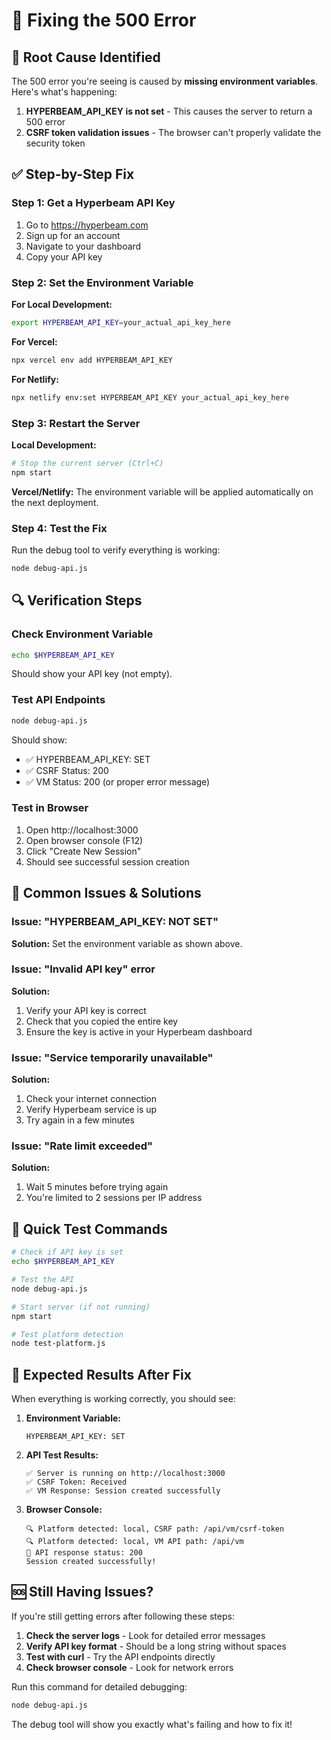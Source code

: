 # 🔧 Fixing the 500 Error

## 🚨 **Root Cause Identified**

The 500 error you're seeing is caused by **missing environment variables**. Here's what's happening:

1. **HYPERBEAM_API_KEY is not set** - This causes the server to return a 500 error
2. **CSRF token validation issues** - The browser can't properly validate the security token

## ✅ **Step-by-Step Fix**

### Step 1: Get a Hyperbeam API Key

1. Go to https://hyperbeam.com
2. Sign up for an account
3. Navigate to your dashboard
4. Copy your API key

### Step 2: Set the Environment Variable

**For Local Development:**
```bash
export HYPERBEAM_API_KEY=your_actual_api_key_here
```

**For Vercel:**
```bash
npx vercel env add HYPERBEAM_API_KEY
```

**For Netlify:**
```bash
npx netlify env:set HYPERBEAM_API_KEY your_actual_api_key_here
```

### Step 3: Restart the Server

**Local Development:**
```bash
# Stop the current server (Ctrl+C)
npm start
```

**Vercel/Netlify:**
The environment variable will be applied automatically on the next deployment.

### Step 4: Test the Fix

Run the debug tool to verify everything is working:
```bash
node debug-api.js
```

## 🔍 **Verification Steps**

### Check Environment Variable
```bash
echo $HYPERBEAM_API_KEY
```
Should show your API key (not empty).

### Test API Endpoints
```bash
node debug-api.js
```
Should show:
- ✅ HYPERBEAM_API_KEY: SET
- ✅ CSRF Status: 200
- ✅ VM Status: 200 (or proper error message)

### Test in Browser
1. Open http://localhost:3000
2. Open browser console (F12)
3. Click "Create New Session"
4. Should see successful session creation

## 🚨 **Common Issues & Solutions**

### Issue: "HYPERBEAM_API_KEY: NOT SET"
**Solution:** Set the environment variable as shown above.

### Issue: "Invalid API key" error
**Solution:** 
1. Verify your API key is correct
2. Check that you copied the entire key
3. Ensure the key is active in your Hyperbeam dashboard

### Issue: "Service temporarily unavailable"
**Solution:**
1. Check your internet connection
2. Verify Hyperbeam service is up
3. Try again in a few minutes

### Issue: "Rate limit exceeded"
**Solution:**
1. Wait 5 minutes before trying again
2. You're limited to 2 sessions per IP address

## 🎯 **Quick Test Commands**

```bash
# Check if API key is set
echo $HYPERBEAM_API_KEY

# Test the API
node debug-api.js

# Start server (if not running)
npm start

# Test platform detection
node test-platform.js
```

## 📝 **Expected Results After Fix**

When everything is working correctly, you should see:

1. **Environment Variable:**
   ```
   HYPERBEAM_API_KEY: SET
   ```

2. **API Test Results:**
   ```
   ✅ Server is running on http://localhost:3000
   ✅ CSRF Token: Received
   ✅ VM Response: Session created successfully
   ```

3. **Browser Console:**
   ```
   🔍 Platform detected: local, CSRF path: /api/vm/csrf-token
   🔍 Platform detected: local, VM API path: /api/vm
   📡 API response status: 200
   Session created successfully!
   ```

## 🆘 **Still Having Issues?**

If you're still getting errors after following these steps:

1. **Check the server logs** - Look for detailed error messages
2. **Verify API key format** - Should be a long string without spaces
3. **Test with curl** - Try the API endpoints directly
4. **Check browser console** - Look for network errors

Run this command for detailed debugging:
```bash
node debug-api.js
```

The debug tool will show you exactly what's failing and how to fix it!